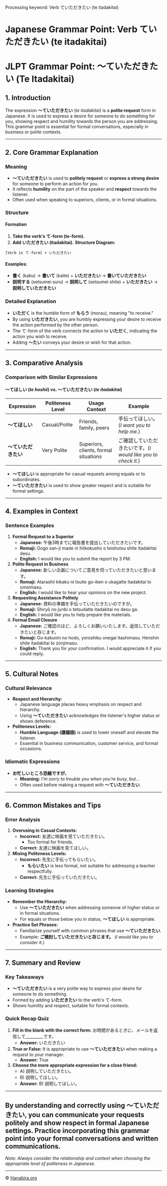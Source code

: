 Processing keyword: Verb ていただきたい (te itadakitai)
# Japanese Grammar Point: Verb ていただきたい (te itadakitai)
# JLPT Grammar Point: ～ていただきたい (Te Itadakitai)
## 1. Introduction
The expression **～ていただきたい** (*te itadakitai*) is a **polite request** form in Japanese. It is used to express a desire for someone to do something for you, showing respect and humility towards the person you are addressing. This grammar point is essential for formal conversations, especially in business or polite contexts.

---
## 2. Core Grammar Explanation
### Meaning
- **～ていただきたい** is used to **politely request** or **express a strong desire** for someone to perform an action for you.
- It reflects **humility** on the part of the speaker and **respect** towards the listener.
- Often used when speaking to superiors, clients, or in formal situations.
### Structure
#### Formation
1. **Take the verb's て-form (te-form).**
2. **Add いただきたい (itadakitai).**
**Structure Diagram:**
```
[Verb in て-form] + いただきたい
```
#### Examples:
- **書く** (kaku) → **書いて** (kaite) + **いただきたい** → **書いていただきたい**
- **説明する** (setsumei suru) → **説明して** (setsumei shite) + **いただきたい** → **説明していただきたい**
### Detailed Explanation
- **いただく** is the humble form of **もらう** (morau), meaning "to receive."
- By using **いただきたい**, you are humbly expressing your desire to receive the action performed by the other person.
- The て-form of the verb connects the action to **いただく**, indicating the action you wish to receive.
- Adding **～たい** conveys your desire or wish for that action.
---
## 3. Comparative Analysis
### Comparison with Similar Expressions
#### **～てほしい** (*te hoshii*) vs. **～ていただきたい** (*te itadakitai*)
| Expression            | Politeness Level | Usage Context                                 | Example                                          |
|-----------------------|------------------|-----------------------------------------------|--------------------------------------------------|
| **～てほしい**        | Casual/Polite    | Friends, family, peers                        | 手伝ってほしい。(*I want you to help me.*)            |
| **～ていただきたい** | Very Polite      | Superiors, clients, formal situations         | ご確認していただきたいです。(*I would like you to check it.*)|
- **～てほしい** is appropriate for casual requests among equals or to subordinates.
- **～ていただきたい** is used to show greater respect and is suitable for formal settings.
---
## 4. Examples in Context
### Sentence Examples
1. **Formal Request to a Superior**
   - **Japanese:** 午後3時までに報告書を提出していただきたいです。
   - **Romaji:** Gogo san-ji made ni hōkokusho o teishutsu shite itadakitai desu.
   - **English:** I would like you to submit the report by 3 PM.
2. **Polite Request in Business**
   - **Japanese:** 新しい企画についてご意見を伺っていただきたいと思います。
   - **Romaji:** Atarashii kikaku ni tsuite go-iken o ukagatte itadakitai to omoimasu.
   - **English:** I would like to hear your opinions on the new project.
3. **Requesting Assistance Politely**
   - **Japanese:** 資料の準備を手伝っていただきたいのですが。
   - **Romaji:** Shiryō no junbi o tetsudatte itadakitai no desu ga.
   - **English:** I would like you to help prepare the materials.
4. **Formal Email Closure**
   - **Japanese:** ご確認のほど、よろしくお願いいたします。返信していただきたいと存じます。
   - **Romaji:** Go-kakunin no hodo, yoroshiku onegai itashimasu. Henshin shite itadakitai to zonjimasu.
   - **English:** Thank you for your confirmation. I would appreciate it if you could reply.
---
## 5. Cultural Notes
### Cultural Relevance
- **Respect and Hierarchy:**
  - Japanese language places heavy emphasis on respect and hierarchy.
  - Using **～ていただきたい** acknowledges the listener's higher status or shows deference.
- **Politeness Levels:**
  - **Humble Language (謙譲語)** is used to lower oneself and elevate the listener.
  - Essential in business communication, customer service, and formal occasions.
### Idiomatic Expressions
- **お忙しいところ恐縮ですが、**
  - **Meaning:** *I'm sorry to trouble you when you're busy, but...*
  - Often used before making a request with **～ていただきたい**.
---
## 6. Common Mistakes and Tips
### Error Analysis
1. **Overusing in Casual Contexts:**
   - **Incorrect:** 友達に映画を見ていただきたい。
     - Too formal for friends.
   - **Correct:** 友達に映画を見てほしい。
2. **Mixing Politeness Levels:**
   - **Incorrect:** 先生に手伝ってもらいたい。
     - **もらいたい** is less formal, not suitable for addressing a teacher respectfully.
   - **Correct:** 先生に手伝っていただきたい。
### Learning Strategies
- **Remember the Hierarchy:**
  - Use **～ていただきたい** when addressing someone of higher status or in formal situations.
  - For equals or those below you in status, **～てほしい** is appropriate.
- **Practice Set Phrases:**
  - Familiarize yourself with common phrases that use **～ていただきたい**.
  - Example: **ご検討していただきたいと存じます。** (*I would like you to consider it.*)
---
## 7. Summary and Review
### Key Takeaways
- **～ていただきたい** is a very polite way to express your desire for someone to do something.
- Formed by adding **いただきたい** to the verb's て-form.
- Shows humility and respect, suitable for formal contexts.
### Quick Recap Quiz
1. **Fill in the blank with the correct form:**
   お時間があるときに、メールを返信して_________です。
   - **Answer:** いただきたい
2. **True or False:**
   It is appropriate to use **～ていただきたい** when making a request to your manager.
   - **Answer:** True
3. **Choose the more appropriate expression for a close friend:**
   - A) 説明していただきたい。
   - B) 説明してほしい。
   - **Answer:** B) 説明してほしい。
---
By understanding and correctly using **～ていただきたい**, you can communicate your requests politely and show respect in formal Japanese settings. Practice incorporating this grammar point into your formal conversations and written communications.
---
*Note: Always consider the relationship and context when choosing the appropriate level of politeness in Japanese.*


---

© [Hanabira.org](https://hanabira.org)
